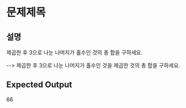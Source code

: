 # 문제제목

## 설명

제곱한 후 3으로 나눈 나머지가 홀수인 것의 총 합을 구하세요.

--> 제곱한 후 3으로 나눈 나머지가 홀수인 것을 제곱한 것의 총 합을 구하세요.

## Expected Output

66
